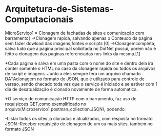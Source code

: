 # Arquitetura-de-Sistemas-Computacionais

MicroServiço1 = Clonagem de fachadas de sites e comunicação com barramento{
->Clonagem rapida, salvando apenas o Conteudo da pagina sem fazer dowload das imagens,fontes e scripts [0]
->Clonagemcompleta, salva tudo que a pagina principal solicitada no DotNet possui, porem não é feito a clonagem das paginas referenciadas nos links da mesma.[1]

+Cada pagina é salva em uma pasta com o nome do site e dentro dela ira conter somente o HTML no caso da clonagem rapida ou todos os arquivos de script e imagens. Junto a eles sempre tera um arquivo chamado DATAclonagem no formato de JSON, que é utilizado para controle de versao, sendo checado toda vez que o serviço é iniciado e se estiver com 1 dia de desatualização é clonado novamente de forma automatica.

+O serviço de comunicação HTTP com o barramento, faz uso de requisiçoes GET,como exemplificado no arquivo(Microservico1.postman_collection.JSON), podendo:

-Listar todos os sites ja clonados e atualizados, com resposta no formato JSON
-Receber requisição de clonagem de um ou mais sites, tambem no formato JSON
